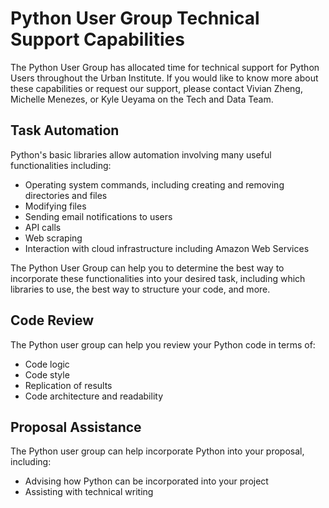 # Python User Group Technical Support Capabilities

The Python User Group has allocated time for technical support for Python Users throughout the Urban Institute. If you would like to know more about these capabilities or request our support, please contact Vivian Zheng, Michelle Menezes, or Kyle Ueyama on the Tech and Data Team.

## Task Automation

Python's basic libraries allow automation involving many useful functionalities including: 
* Operating system commands, including creating and removing directories and files
* Modifying files
* Sending email notifications to users
* API calls
* Web scraping
* Interaction with cloud infrastructure including Amazon Web Services

The Python User Group can help you to determine the best way to incorporate these functionalities into your desired task, including which libraries to use, the best way to structure your code, and more.

## Code Review

The Python user group can help you review your Python code in terms of:
* Code logic
* Code style
* Replication of results
* Code architecture and readability

## Proposal Assistance

The Python user group can help incorporate Python into your proposal, including:
* Advising how Python can be incorporated into your project
* Assisting with technical writing